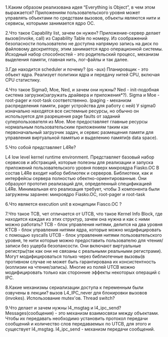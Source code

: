 1.Каким образом реализована идея “Everything is Object”, в чем этом выражается?
Приложениям пользовательского уровня может управлять объектами по средствам вызовов, объекты являются нити и сервисы, 
которыми занимается ядро ОС.

2.Что такое Capability list, зачем он нужен?
Приложение-сервер делает вызов(invoke, call) из Capability Table по номеру. Из соображений безопасности пользователю не 
доступна напрямую запись на диск по файловому дескриптору, этим занимается ядро операционной системы.
Исходный набор способностей - это родительский процесс, механизм выделения памяти, главная нить, лог-файлы и так далее.

3.Где находится scheduler и почему?
(ps -aux)
Планировщик - это объект ядра.
Реализует политики ядра и передачу нитей CPU, включая CPU статистику.

4.Что такое Sigma0, Moe, Ned, и зачем они нужны?
Ned - init-подобная система загрузки(загружать драйвера и приложения*?).
Sigma и Moe -  root-pager и root-task соответственно.
(paging - механизм распределения памяти, pager устройства для работу с ней) 
У sigma0 изначально находятся все системные ресурсы, но обычно он используется для разрешения page faults от 
заданий суперпользователя из Moe. Moe предоставляет главные ресурсы нормальным пользовательским приложениям таким как 
первоначальный загрузчик задач, и сервис размещения памяти для управления виртуальной памятью и выделению памяти(в data space).

5.Что собой представляет L4Re?

L4 low level kernel runtime environment.
Представляет базовый набор сервисов и абстракций, которые полезны для реализации и запуска приложений пользовательского
уровня поверх микроядра Fiasko.OC
В состав L4Re входит набор библиотек и серверов. Библиотеки, как и интерфейсы сервера полностью обектно-ориентированные.
Они образуют прототип реализаций для, определенный спецификацией L4Re.
Минимальная его реализация требует, чтобы 3 компонента были загружены заранее: микроядро Fiasko.OC, root-pager и root-task



6.Что является execution unit в концепции Fiasco.OC ?

7.Что такое TCB, чет отличается от UTCB, что такое Kernel Info Block, где находится каждая из этих структур, зачем она нужна и как с ними можно работать?
TCB - блок управления нитями, делится на два уровня
KTCB - блок управления нитями ядра, которые можно модифицировать с помощью syscalls
UTCB - блок управления нитями пользовательского уровня, те нити которые можно предоставить пользователю для чтения/записи
без ущерба безопансости. Они включают виртуальные регистры(так как они не связаны с реальными реальными регистрами).
Могут модифицироваться только через библиотечные вызовы(в противном случае не может быть гарантирована их консистентность
(коллизии на чтение/запись).
Многие из полей UTCB можно модифицировать только как сторонние эффекты некоторых операций с IPC.

8.Какие механизмы сериализации доступа к переменным были озвучены в лекции?
вызов L4_IPC_never для блокировки вызовов (invokes).
Использование mutex'ов.
Thread switch?

9.Что делает и зачем нужны l4_msgtag и l4_ipc_send?
Messages(сообщения) - это механизм взаимосвязи между объектами.
Чтобы их передавать необходимо установить протокол передачи сообщений и количество слов передаваемых по UTCB,
для этого и существует l4_msgtag.
l4_ipc_send - механизм передачи сообщений.



